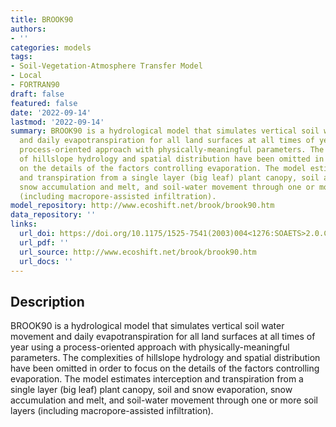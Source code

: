 ```yaml
---
title: BROOK90
authors:
- ''
categories: models
tags:
- Soil-Vegetation-Atmosphere Transfer Model
- Local
- FORTRAN90
draft: false
featured: false
date: '2022-09-14'
lastmod: '2022-09-14'
summary: BROOK90 is a hydrological model that simulates vertical soil water movement
  and daily evapotranspiration for all land surfaces at all times of year using a
  process-oriented approach with physically-meaningful parameters. The complexities
  of hillslope hydrology and spatial distribution have been omitted in order to focus
  on the details of the factors controlling evaporation. The model estimates interception
  and transpiration from a single layer (big leaf) plant canopy, soil and snow evaporation,
  snow accumulation and melt, and soil-water movement through one or more soil layers
  (including macropore-assisted infiltration).
model_repository: http://www.ecoshift.net/brook/brook90.htm
data_repository: ''
links:
  url_doi: https://doi.org/10.1175/1525-7541(2003)004<1276:SOAETS>2.0.CO;2
  url_pdf: ''
  url_source: http://www.ecoshift.net/brook/brook90.htm
  url_docs: ''
---
```


## Description

BROOK90 is a hydrological model that simulates vertical soil water movement and daily evapotranspiration for all land surfaces at all times of year using a process-oriented approach with physically-meaningful parameters. The complexities of hillslope hydrology and spatial distribution have been omitted in order to focus on the details of the factors controlling evaporation. The model estimates interception and transpiration from a single layer (big leaf) plant canopy, soil and snow evaporation, snow accumulation and melt, and soil-water movement through one or more soil layers (including macropore-assisted infiltration).

